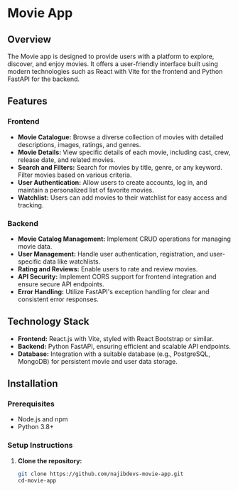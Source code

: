 # Movie App

## Overview 
The Movie app is designed to provide users with a platform to explore, discover, and enjoy movies. It offers a user-friendly interface built using modern technologies such as React with Vite for the frontend and Python FastAPI for the backend.

## Features
### Frontend
- **Movie Catalogue:** Browse a diverse collection of movies with detailed descriptions, images, ratings, and genres.
- **Movie Details:** View specific details of each movie, including cast, crew, release date, and related movies.
- **Search and Filters:** Search for movies by title, genre, or any keyword. Filter movies based on various criteria.
- **User Authentication:** Allow users to create accounts, log in, and maintain a personalized list of favorite movies.
- **Watchlist:** Users can add movies to their watchlist for easy access and tracking.

### Backend
- **Movie Catalog Management:** Implement CRUD operations for managing movie data.
- **User Management:** Handle user authentication, registration, and user-specific data like watchlists.
- **Rating and Reviews:** Enable users to rate and review movies.
- **API Security:** Implement CORS support for frontend integration and ensure secure API endpoints.
- **Error Handling:** Utilize FastAPI's exception handling for clear and consistent error responses.

## Technology Stack
- **Frontend:** React.js with Vite, styled with React Bootstrap or similar.
- **Backend:** Python FastAPI, ensuring efficient and scalable API endpoints.
- **Database:** Integration with a suitable database (e.g., PostgreSQL, MongoDB) for persistent movie and user data storage.

## Installation
### Prerequisites
- Node.js and npm
- Python 3.8+

### Setup Instructions
1. **Clone the repository:**
   ```bash
   git clone https://github.com/najibdevs-movie-app.git
   cd-movie-app
